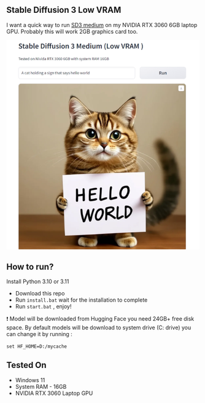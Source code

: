## Stable Diffusion 3 Low VRAM

I want a quick way to run [SD3 medium](https://huggingface.co/stabilityai/stable-diffusion-3-medium) on my NVIDIA RTX 3060 6GB laptop GPU.
Probably this will work 2GB graphics card too.

![SD3 LOW VRAM](https://raw.githubusercontent.com/rupeshs/sd3-low-vram/main/sd3-lowvram.png)
## How to run?
Install Python 3.10 or 3.11
- Download this repo
- Run `install.bat` wait for the installation to  complete
- Run `start.bat` , enjoy!

:exclamation: Model will be downloaded from Hugging Face you need 24GB+ free disk space. 
By default models will be download to system drive (C: drive) you can change it by 
running :

`set HF_HOME=D:/mycache`

## Tested On

- Windows 11
- System RAM - 16GB
- NVIDIA RTX 3060 Laptop GPU